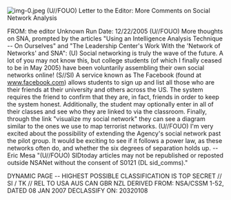 ![img-0.jpeg](img-0.jpeg)
(U//FOUO) Letter to the Editor: More Comments on Social Network Analysis

FROM: the editor
Unknown
Run Date: 12/22/2005
(U//FOUO) More thoughts on SNA, prompted by the articles "Using an Intelligence Analysis Technique -- On Ourselves" and "The Leadership Center's Work With the 'Network of Networks' and SNA":
(U) Social networking is truly the wave of the future. A lot of you may not know this, but college students (of which I finally ceased to be in May 2005) have been voluntarily assembling their own social networks online!
(S//SI) A service known as The Facebook (found at www.facebook.com) allows students to sign up and list all those who are their friends at their university and others across the US. The system requires the friend to confirm that they are, in fact, friends in order to keep the system honest. Additionally, the student may optionally enter in all of their classes and see who they are linked to via the classroom. Finally, through the link "visualize my social network" they can see a diagram similar to the ones we use to map terrorist networks.
(U//FOUO) I'm very excited about the possibility of extending the Agency's social network past the pilot group. It would be exciting to see if it follows a power law, as these networks often do, and whether the six degrees of separation holds up.
-- Eric Mesa
"(U//FOUO) SIDtoday articles may not be republished or reposted outside NSANet without the consent of S0121 (DL sid_comms)."

DYNAMIC PAGE -- HIGHEST POSSIBLE CLASSIFICATION IS TOP SECRET // SI / TK // REL TO USA AUS CAN GBR NZL DERIVED FROM: NSA/CSSM 1-52, DATED 08 JAN 2007 DECLASSIFY ON: 20320108
